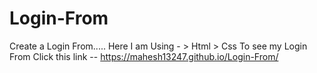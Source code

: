 # Login-From
Create a Login From.....
Here I am Using -  >  Html
                   >  Css
To see my Login From Click this link -- https://mahesh13247.github.io/Login-From/
